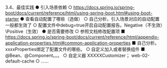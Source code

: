 3.4、最佳实践
● 引入场景依赖
○ https://docs.spring.io/spring-boot/docs/current/reference/html/using-spring-boot.html#using-boot-starter
● 查看自动配置了哪些（选做）
○ 自己分析，引入场景对应的自动配置一般都生效了
○ 配置文件中debug=true开启自动配置报告。Negative（不生效）\Positive（生效）
● 是否需要修改
○ 参照文档修改配置项
■ https://docs.spring.io/spring-boot/docs/current/reference/html/appendix-application-properties.html#common-application-properties
■ 自己分析。xxxxProperties绑定了配置文件的哪些。
○ 自定义加入或者替换组件
■ @Bean、@Component。。。
○ 自定义器  XXXXXCustomizer；  web-02-default-cache
○ ......